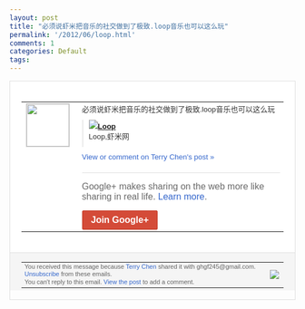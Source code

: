 ```yaml
---
layout: post
title: "必须说虾米把音乐的社交做到了极致.loop音乐也可以这么玩"
permalink: '/2012/06/loop.html'
comments: 1
categories: Default
tags: 
---
```

<div style="border:solid 1px #dfdfdf;color:#686868;font:13px Arial"><div style="background-color:#fff;padding:20px;"><table cellpadding="0" cellspacing="0"><tr><td style="padding-right:15px;vertical-align:top"><a href="https://plus.google.com/_/notifications/emlink?emrecipient=110383213907342398774&amp;emid=CNju4uCvrbACFaemQAod11kAAA&amp;path=%2F108643996575278738906&amp;dt=1338565147016"><img height="75" src="https://lh3.googleusercontent.com/-KKRGTyJ5Bl0/AAAAAAAAAAI/AAAAAAAAEEY/jllxqER5dCk/s75-c-k-a/photo.jpg" style="border:solid 1px #cccccc;" width="75"/></a></td><td style="width:578px;color:#333;font:13px Arial;vertical-align:top;"><div style="padding-bottom:10px">必须说虾米把音乐的社交做到了极致.loo<wbr/>p音乐也可以这么玩</div><div style="margin-bottom:10px;padding-left:10px; border-left:2px solid #EAEAEA"><span style="margin-right:5px"><a href="http://loop.xiami.com/room/49401" style="zSoyz"><img border="0" src="https://images1-focus-opensocial.googleusercontent.com/gadgets/proxy?url=https://s2.googleusercontent.com/s2/favicons?domain%3Dloop.xiami.com&amp;container=focus&amp;gadget=a&amp;rewriteMime=image/*&amp;refresh=31536000&amp;resize_h=16"/><span style="font-weight:bold">Loop</span></a><div style="padding-bottom:10px">Loop,虾米网</div></span></div><a href="https://plus.google.com/_/notifications/emlink?emrecipient=110383213907342398774&amp;emid=CNju4uCvrbACFaemQAod11kAAA&amp;path=%2F108643996575278738906%2Fposts%2FMtHgHCoRbT9%3Fgpinv%3DAMIXal-CY_gELdNUZF1jTV8OCLzKDvJoF8wR9oDotOq7CxloxuYOuCJVUW_RgnsdRGYNA56MlkE_Jc5NSZqX2D7ZTQVMngTpYoCWjBsvYADd-_kKsbNrO2Q&amp;dt=1338565147016" style="color:#3366CC;text-decoration:none;">View or comment on Terry Chen's post »</a><div style="margin-top:20px;border-top:solid 1px #dfdfdf"><div style="padding:15px 0;color:#686868;font:16px Arial;">Google+ makes sharing on the web more like sharing in real life. <a href="http://www.google.com/+/learnmore/" style="color:#3366CC;text-decoration:none;">Learn more</a>.</div><a href="https://plus.google.com/_/notifications/emlink?emrecipient=110383213907342398774&amp;emid=CNju4uCvrbACFaemQAod11kAAA&amp;path=%2F%3Fgpinv%3DAMIXal-CY_gELdNUZF1jTV8OCLzKDvJoF8wR9oDotOq7CxloxuYOuCJVUW_RgnsdRGYNA56MlkE_Jc5NSZqX2D7ZTQVMngTpYoCWjBsvYADd-_kKsbNrO2Q&amp;dt=1338565147016" style="display:inline-block;padding:7px 15px;background-color:#d44b38; color:#fff;font-size:16px; font-weight:bold;border-radius:2px;border:solid 1px #c43b28; white-space:nowrap;text-decoration:none">Join Google+</a></div></td></tr></table></div><div style="border-top:solid 1px #dfdfdf;padding:0 20px; background-color:#f5f5f5"><table cellpadding="0" cellspacing="0" style="height:50px"><tbody><tr><td style="vertical-align:middle;width:100%; color:#636363;font:11px Arial; line-height:120%">You received this message because <a href="https://plus.google.com/_/notifications/emlink?emrecipient=110383213907342398774&amp;emid=CNju4uCvrbACFaemQAod11kAAA&amp;path=%2F108643996575278738906%3Fgpinv%3DAMIXal-CY_gELdNUZF1jTV8OCLzKDvJoF8wR9oDotOq7CxloxuYOuCJVUW_RgnsdRGYNA56MlkE_Jc5NSZqX2D7ZTQVMngTpYoCWjBsvYADd-_kKsbNrO2Q&amp;dt=1338565147016" style="color:#3366CC;text-decoration:none;">Terry Chen</a> shared it with ghgf245@gmail.com. <a href="https://plus.google.com/_/notifications/emlink?emrecipient=110383213907342398774&amp;emid=CNju4uCvrbACFaemQAod11kAAA&amp;path=%2F_%2Fnonplus%2Femailsettings%3Fgpinv%3DAMIXal-CY_gELdNUZF1jTV8OCLzKDvJoF8wR9oDotOq7CxloxuYOuCJVUW_RgnsdRGYNA56MlkE_Jc5NSZqX2D7ZTQVMngTpYoCWjBsvYADd-_kKsbNrO2Q%26est%3DADH5u8U-dHqoJcbx0iDzzBCN2dZDh3FWvJTxJts-p5VhhNqxuOgnFsq8Ob0j-hif8ZOUTO5gREnhs8hqzVA0ZwwxPMxAeBNABfYYkiDBQXxdA7FKB05LH672u_NVkXrWROMebF0137Dx&amp;dt=1338565147016" style="color:#3366CC;text-decoration:none;">Unsubscribe</a> from these emails.<br/>You can't reply to this email. <a href="https://plus.google.com/_/notifications/emlink?emrecipient=110383213907342398774&amp;emid=CNju4uCvrbACFaemQAod11kAAA&amp;path=%2F108643996575278738906%2Fposts%2FMtHgHCoRbT9%3Fgpinv%3DAMIXal-CY_gELdNUZF1jTV8OCLzKDvJoF8wR9oDotOq7CxloxuYOuCJVUW_RgnsdRGYNA56MlkE_Jc5NSZqX2D7ZTQVMngTpYoCWjBsvYADd-_kKsbNrO2Q&amp;dt=1338565147016" style="color:#3366CC;text-decoration:none;">View the post</a> to add a comment.<br/></td><td><img src="https://ssl.gstatic.com/s2/oz/images/notifications/logo/google-plus-6617a72bb36cc548861652780c9e6ff1.png"/></td></tr></tbody></table></div></div>
